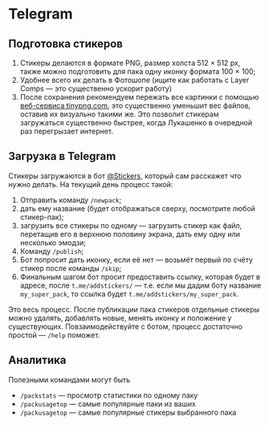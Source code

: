 # Telegram

## Подготовка стикеров

1. Стикеры делаются в формате PNG, размер холста 512 × 512 px, также можно подготовить для пака одну иконку формата 100 × 100;
2. Удобнее всего их делать в Фотошопе (ищите как работать с Layer Comps — это существенно ускорит работу)
3. После сохранения рекомендуем пережать все картинки с помощью [веб-сервиса tinypng.com](https://tinypng.com/), это существенно уменьшит вес файлов, оставив их визуально такими же. Это позволит стикерам загружаться существенно быстрее, когда Лукашенко в очередной раз перегрызает интернет.

## Загрузка в Telegram

Стикеры загружаются в бот [@Stickers](https://t.me/Stickers), который сам расскажет что нужно делать. На текущий день процесс такой:

1. Отправить команду `/newpack`;
2. дать ему название (будет отображаться сверху, посмотрите любой стикер-пак);
3. загрузить все стикеры по одному — загрузить стикер как файл, перетащив его в верхнюю половину экрана, дать ему одну или несколько эмодзи; 
4. Команду `/publish`;
5. Бот попросит дать иконку, если её нет — возьмёт первый по счёту стикер после команды `/skip`;
6. Финальным шагом бот просит предоставить ссылку, которая будет в адресе, после `t.me/addstickers/` — т.е. если мы дадим боту название `my_super_pack`, то ссылка будет `t.me/addstickers/my_super_pack`.

Это весь процесс. 
После публикации пака стикеров отдельные стикеры можно удалять, добавлять новые, менять иконку и положение у существующих. Повзаимодействуйте с ботом, процесс достаточно простой — `/help` поможет.

## Аналитика

Полезными командами могут быть 

- `/packstats` — просмотр статистики по одному паку
- `/packusagetop` — самые популярные паки из ваших
- `/packusagetop` — самые популярные стикеры выбранного пака
